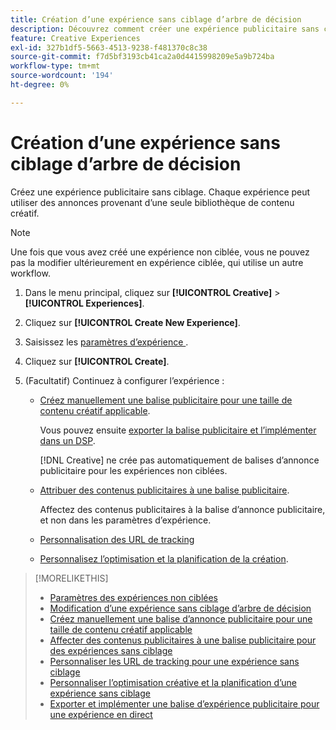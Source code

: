 ```yaml
---
title: Création d’une expérience sans ciblage d’arbre de décision
description: Découvrez comment créer une expérience publicitaire sans ciblage.
feature: Creative Experiences
exl-id: 327b1df5-5663-4513-9238-f481370c8c38
source-git-commit: f7d5bf3193cb41ca2a0d4415998209e5a9b724ba
workflow-type: tm+mt
source-wordcount: '194'
ht-degree: 0%

---
```


# Création d’une expérience sans ciblage d’arbre de décision

Créez une expérience publicitaire sans ciblage. Chaque expérience peut utiliser des annonces provenant d’une seule bibliothèque de contenu créatif.

>[!NOTE]
>
> Une fois que vous avez créé une expérience non ciblée, vous ne pouvez pas la modifier ultérieurement en expérience ciblée, qui utilise un autre workflow.

1. Dans le menu principal, cliquez sur **[!UICONTROL Creative]** > **[!UICONTROL Experiences]**.

1. Cliquez sur **[!UICONTROL Create New Experience]**.

1. Saisissez les [ paramètres d’expérience ](experience-settings-no-targeting.md).

1. Cliquez sur **[!UICONTROL Create]**.

1. (Facultatif) Continuez à configurer l’expérience :

   * [Créez manuellement une balise publicitaire pour une taille de contenu créatif applicable](experience-tag-create-manually.md).

     Vous pouvez ensuite [exporter la balise publicitaire et l’implémenter dans un DSP](/help/creative/experiences/experience-tag-export.md).

     [!DNL Creative] ne crée pas automatiquement de balises d’annonce publicitaire pour les expériences non ciblées.

   * [Attribuer des contenus publicitaires à une balise publicitaire](experience-tag-assign-creatives.md).

     Affectez des contenus publicitaires à la balise d’annonce publicitaire, et non dans les paramètres d’expérience.

   * [Personnalisation des URL de tracking](experience-tracking-urls-no-targeting.md)

   * [Personnalisez l’optimisation et la planification de la création](experience-optimization-scheduling-no-targeting.md).

>[!MORELIKETHIS]
>
>* [Paramètres des expériences non ciblées](experience-settings-no-targeting.md)
>* [Modification d’une expérience sans ciblage d’arbre de décision](experience-edit-no-targeting.md)
>* [Créez manuellement une balise d’annonce publicitaire pour une taille de contenu créatif applicable](/help/creative/experiences/experience-tag-create-manually.md)
>* [Affecter des contenus publicitaires à une balise publicitaire pour des expériences sans ciblage](experience-tag-assign-creatives.md)
>* [Personnaliser les URL de tracking pour une expérience sans ciblage](/help/creative/experiences/experience-tracking-urls-no-targeting.md)
>* [Personnaliser l’optimisation créative et la planification d’une expérience sans ciblage](/help/creative/experiences/experience-optimization-scheduling-no-targeting.md)
>* [Exporter et implémenter une balise d’expérience publicitaire pour une expérience en direct](/help/creative/experiences/experience-tag-export.md)
